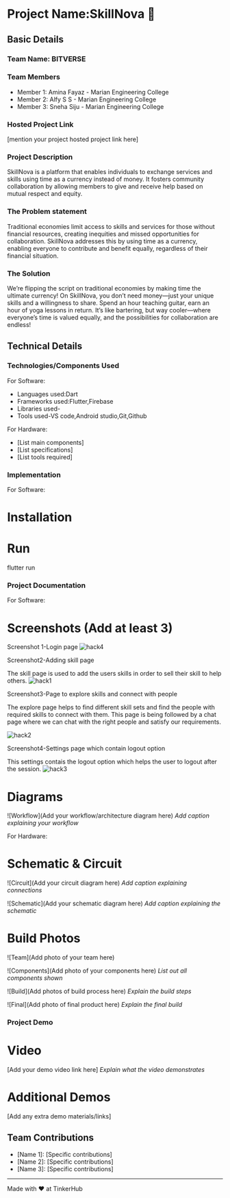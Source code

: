 # Project Name:SkillNova 🎯


## Basic Details
### Team Name: BITVERSE


### Team Members
- Member 1: Amina Fayaz - Marian Engineering College
- Member 2: Alfy S S -  Marian Engineering College
- Member 3: Sneha Siju -  Marian Engineering College

### Hosted Project Link
[mention your project hosted project link here]

### Project Description
SkillNova is a platform that enables individuals to exchange services and skills using time as a currency instead of money.
It fosters community collaboration by allowing members to give and receive help based on mutual respect and equity.

### The Problem statement
Traditional economies limit access to skills and services for those without financial resources, creating inequities and missed opportunities for collaboration.
SkillNova addresses this by using time as a currency, enabling everyone to contribute and benefit equally, regardless of their financial situation.

### The Solution
We’re flipping the script on traditional economies by making time the ultimate currency! 
On SkillNova, you don’t need money—just your unique skills and a willingness to share.
Spend an hour teaching guitar, earn an hour of yoga lessons in return.
It’s like bartering, but way cooler—where everyone’s time is valued equally, and the possibilities for collaboration are endless!

## Technical Details
### Technologies/Components Used
For Software:
- Languages used:Dart
- Frameworks used:Flutter,Firebase
- Libraries used-
- Tools used-VS code,Android studio,Git,Github

For Hardware:
- [List main components]
- [List specifications]
- [List tools required]

### Implementation
For Software:
# Installation


# Run
flutter run


### Project Documentation
For Software:

# Screenshots (Add at least 3)
Screenshot 1-Login page
![hack4](https://github.com/user-attachments/assets/5c4ea3e0-a880-4968-8776-be15a7dfc929)




Screenshot2-Adding skill page

The skill page is used to add the users skills in order to sell their skill to help others.
![hack1](https://github.com/user-attachments/assets/7bd2ba5d-07a7-42db-adf7-dda33c6e52dd)






Screenshot3-Page to explore skills and connect with people

The explore page helps to find different skill sets and find the people with required skills to connect with them.
This page is being followed by a chat page where we can chat with the right people and satisfy our requirements.

![hack2](https://github.com/user-attachments/assets/dacd8909-e7f3-4e08-add6-2ab858ec21ce)




Screenshot4-Settings page which contain logout option

This settings contais the logout option which helps the user to logout after the session.
![hack3](https://github.com/user-attachments/assets/9e9634cd-9c1a-4fe8-8543-4c70bb1415fc)


# Diagrams
![Workflow](Add your workflow/architecture diagram here)
*Add caption explaining your workflow*

For Hardware:

# Schematic & Circuit
![Circuit](Add your circuit diagram here)
*Add caption explaining connections*

![Schematic](Add your schematic diagram here)
*Add caption explaining the schematic*

# Build Photos
![Team](Add photo of your team here)


![Components](Add photo of your components here)
*List out all components shown*

![Build](Add photos of build process here)
*Explain the build steps*

![Final](Add photo of final product here)
*Explain the final build*

### Project Demo
# Video
[Add your demo video link here]
*Explain what the video demonstrates*

# Additional Demos
[Add any extra demo materials/links]

## Team Contributions
- [Name 1]: [Specific contributions]
- [Name 2]: [Specific contributions]
- [Name 3]: [Specific contributions]

---
Made with ❤️ at TinkerHub
